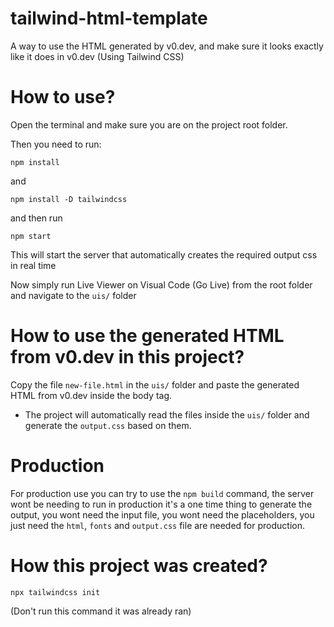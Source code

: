 # tailwind-html-template
 A way to use the HTML generated by v0.dev, and make sure it looks exactly like it does in v0.dev (Using Tailwind CSS)

# How to use?

Open the terminal and make sure you are on the project root folder.

Then you need to run:

```
npm install
```
and
```
npm install -D tailwindcss
```

and then run

```
npm start
```

This will start the server that automatically creates the required output css in real time

Now simply run Live Viewer on Visual Code (Go Live) from the root folder and navigate to the `uis/` folder

# How to use the generated HTML from v0.dev in this project?

Copy the file `new-file.html` in the `uis/` folder and paste the generated HTML from v0.dev inside the body tag.

* The project will automatically read the files inside the `uis/` folder and generate the `output.css` based on them.

# Production

For production use you can try to use the `npm build` command, the server wont be needing to run in production it's a one time thing to generate the output, you wont need the input file, you wont need the placeholders, you just need the `html`, `fonts` and `output.css` file are needed for production.

# How this project was created?

```
npx tailwindcss init
```
(Don't run this command it was already ran)

